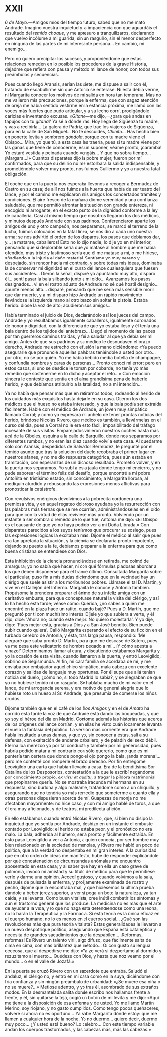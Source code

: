 # XXII

*6 de Mayo*.—Amigos míos del tiempo futuro, sabed que no me mató Andrade.
Imagino vuestra inquietud y la impaciencia con que aguardáis el resultado del
*temido choque*, y me apresuro a tranquilizaros, declarando que vuelvo incólume
a mi guarida, sin un rasguño, sin el menor desperfecto en ninguna de las partes
de mi interesante persona... En cambio, mi enemigo...

Pero no quiero precipitar los sucesos, y proponiéndome que estas relaciones
remeden en lo posible los procederes de la grave Historia, dejadme que refiera
con pausa y método mi lance de honor, con todos sus preámbulos y secuencias.

Pues cuando llegó Aransis, serían las siete, me dispuse a salir con él,
tratando de escabullirme sin que Antonia se enterase. Ni ésta debía verme, ni
Margarita conocer los motivos de mi salida en hora tan temprana. Mas no me
valieron mis precauciones, porque la enferma, que con sagaz atención de oreja
me había sentido vestirme en la estancia próxima, me llamó con las voces más
fuertes que pudo articular, y a su lecho corrí, prodigándole caricias
e inventando excusas. *«Gitano*—me dijo,—¿para qué andas en tapujos con tu
*gitana?* Ya sé a dónde vas. Hoy llega de Sigüenza tu madre, y vas
a recibirla... La galera de Padriz, que trae los viajeros de Sigüenza, para en
la calle de San Miguel... No te descuides, *Chinito*... Has hecho bien en
ponerte levita y sombrero *góndola*, porque con tu madre viene el Obispo...
Mira, yo que tú, a esta casa les traería, pues si tu madre viene por las ganas
que tiene de conocerme, es un suponer, véame pronto, ¡caramba! Yo estaré
vestida y peinada cuando vengáis... Y que no sobra tiempo... ¡Margara...!»
Cuantos disparates dijo la pobre mujer, fueron por mí confirmados, para que su
delirio no me estorbara la salida indispensable, y prometiéndole volver muy
pronto, nos fuimos Guillermo y yo a nuestra fatal obligación.

El coche que en la puerta nos esperaba llevonos a recoger a Bermúdez de Castro
en su casa; de allí nos fuimos a la huerta que había de ser teatro del lance,
y por el camino me explicaron mis amigos los concertados trámites
y condiciones. El aire fresco de la mañana diome serenidad y una confianza
saludable, que me permitió afrontar la situación con grande entereza, ni
encogido ni arrogante, en el exacto punto de la dignidad conforme a la ley de
caballería. Casi al mismo tiempo que nosotros llegaron los dos médicos,
y minutos después Andrade con sus padrinos. Conferenciaron aparte los amigos de
uno y otro campeón, nos preparamos, se marcó el terreno de la lucha, fuimos
colocados en la fatal línea, se nos dio a cada uno nuestra arma; se nos
advirtió el orden de los disparos, los pasos que debíamos dar, y... ¡a matarse,
caballeros! Esto no lo dijo nadie; lo dije yo en mi interior, pensando que si
deplorable sería que yo matase al hombre que me había ofendido, más triste
y lastimoso sería que él me matase a mí, o me hiriese, añadiendo a la injuria
el daño material. Sentíame yo muy sereno y despejado, sin rencor hacia mi
contrario, y sobre todas mis ideas, dominaba la de conservar mi dignidad en el
curso del lance cualesquiera que fuesen sus accidentes... Dieron la señal,
disparé yo apuntando muy alto, disparó él... sentí pasar la bala silbando junto
a mi oído... Avanzamos los pasos designados... vi en el rostro adusto de
Andrade no sé qué hostil designio... apunté menos alto... disparé, pensando que
me sería más sensible morir que dar muerte, y a mi disparo hizo Andrade un
rápido movimiento llevándose la izquierda mano al otro brazo sin soltar la
pistola. Estaba herido: diose la voz de alto; acudieron sus amigos...

Había terminado el juicio de Dios, declarándolo así los jueces del campo.
Andrade y yo resultábamos igualmente caballeros, igualmente coronados de honor
y dignidad, con la diferencia de que yo estaba ileso y él tenía una bala dentro
de los tejidos del antebrazo... Llegó el momento de las paces por tan guerreros
caminos traídas, y fui a saludar al que ya debía ser mi amigo. Antes de que sus
padrinos y su médico le desnudasen el brazo derecho, Andrade me estrechó con
efusión la mano diciéndome: «Ya puedo asegurarle que pronuncié aquellas
palabras teniéndole a usted por otro... por otro, no sé por quién. Yo me había
bebido media botella de champagne, y confundía nombres y caras de personas...
Pronto conocí mi error; pero en estos casos, si uno se desdice le toman por
cobarde; no tenía yo más remedio que sostenerme en lo dicho y aceptar el
reto...» Con emoción sincera le contesté que sentía en el alma grandísima pena
de haberle herido, y que debíamos atribuirlo a la fatalidad, no a mi
intención...

Ya no había que pensar más que en retirarnos todos, rodeando al herido de los
cuidados más exquisitos hasta dejarle en su casa. Dijeron los dos médicos que
el hueso no estaba interesado, y que la bala podía ser extraída fácilmente.
Hablé con el médico de Andrade, un joven muy simpático llamado Corral; y como
yo expresara mi anhelo de tener prontas noticias del herido, brindose Nicolás
Rivero, que médico es también, a llevármelas en el curso del día, pues a Corral
no le era esto fácil, imposibilitado del tráfago incesante de sus visitas.
Emparejados vinieron nuestros coches hasta más acá de la Cibeles, esquina a la
calle de Barquillo, donde nos separamos por diferentes rumbos, y no eran las
diez cuando volví a esta casa. Al quedarme solo con Aransis, despedidos de
Salvador Bermúdez, le pregunté por el temido asunto que tras la solución del
duelo recobraba el primer lugar en nuestros afanes, y no me dio respuesta
categórica, pues aún estaba en tramitación, con esperanzas de un dichoso
resultado. Prometió volver, y en la puerta nos separamos. Yo subí a esta jaula
donde tengo mi encierro, y no pude saborear el término feliz del desafío,
porque encontré a mi pobre Antoñita en tristísimo estado, sin conocimiento;
a Margarita llorosa, al mediquín aturdido y rebuscando las expresiones menos
aflictivas para pronosticar la catástrofe.

Con revulsivos enérgicos devolvimos a la pobrecita cordonera una premiosa vida,
y en aquel regateo doloroso ayudaba yo la resurrección con las palabras más
tiernas que se me ocurrían, administrándoselas en el oído para que con la
virtud de ellas reviviese más pronto. Volviendo por un instante a ser sombra
o remedo de lo que fue, Antonia me dijo: «El Obispo es el causante de que yo no
haya podido ver a mi Doña Librada.» Con disparates parecidos a los suyos
teníamos que procurar su sosiego, pues las expresiones lógicas la excitaban
más. Díjome el médico al salir que pues era tan apretada la situación, y la
ciencia se declararía pronto impotente, dejando su puesto a la fe, debíamos
preparar a la enferma para que como buena cristiana se entendiese con Dios.

Esta inhibición de la ciencia pronunciándose en retirada, me colmó de amargura;
yo no sabía qué hacer, ni con qué fórmulas piadosas abordar a los que deben
disponerse para el trance último. Consultada Margarita sobre el particular,
puso fin a mis dudas diciéndome que en la vecindad hay un clérigo que suele
asistir a los moribundos pobres. Llámase el tal D. Martín, y vive en el
Callejón del Infierno. Margarita le conoce y Antonia también. Propúsome la
prendera preparar el ánimo de su infeliz amiga con un caritativo embuste, para
que conceptuase natural la visita del clérigo, y así lo ha hecho esta tarde;
véase cómo: Querida, ¿no sabes a quién me encontré en la plaza hace un ratito,
cuando bajé? Pues a D. Martín, que me preguntó por ti con muchísimo interés.
Díjele yo que subiera a verte, y él dijo, dice: 'Ahora no; cuando esté mejor.
No quiero molestarla'. Y yo dije, digo: 'Pues mejor está, gracias a Dios
y a San José bendito. Bien puede subir cuando quiera'. Calló Margarita
esperando el efecto de su ficción en el turbado cerebro de Antonia, y ésta,
tras larga pausa, respondió: 'Me alegraré que suba pronto D. Martín, para que
me descase de Sotero, pues ya me pesa este vejigatorio de hombre pegado a mí...
¡Y cómo apesta a vinazo!' Determinamos llamar al cura, y discutiendo estábamos
Margarita y yo la ocasión de esta visita, cuando llamaron a la puerta, y entró
Leovigildo, sobrino de Segismunda. Al fin, mi cara familia se acordaba de mí,
y me enviaba por embajador aquel chico simpático, mala cabeza con excelente
corazón y salidas de lenguaje muy oportunas. Por él supe que allá tenían
noticia del duelo, ¿cómo no, si todo Madrid lo sabía?, y se alegraban de que yo
no hubiese tenido ni un rasguño. Se hablaba mucho de mi valor en el lance, de
mi arrogancia serena, y era motivo de general alegría que lo hubiese roto un
hueso al Sr. Andrade, que presumía de comerse los niños crudos.

Díjome también que en el café de los *Dos Amigos* y en el de *Amato* ha corrido
esta tarde la voz de que Andrade está dando las boqueadas, y que yo soy el
héroe del día en Madrid. Contome además las historias que acerca de los
orígenes del lance corrían, y en ellas he visto cuán locamente levanta el vuelo
la fantasía del público. La versión más corriente era que Andrade había
insultado a unas damas, y que yo, sin conocer a éstas, salí a su defensa, con
exaltación de andante caballero, y de paladín del sexo débil. Eterna loa
merezco yo por tal conducta y también por mi generosidad, pues habría podido
matar a mi contrario con sólo quererlo, como que es mi puntería tan certera que
donde pongo el ojo pongo la bala, ¡anda morena!... pero me contenté con
romperle el brazo derecho. Por fin entregome Leovigildo una carta que habían
llevado a casa. Era de la benditísima Sor Catalina de los Desposorios,
contestación a la que le escribí negándome por conocimiento propio, *ex visu et
auditu*, a tragar la píldora matrimonial que propinarme quería. No se mostraba
iracunda mi hermana en su respuesta, sino burlona y algo maleante, tratándome
como a un chiquillo, y asegurando que no tendría yo más remedio que someterme
a cuanto ella y otras personas dispusieran acerca de mí. Guapezas de monja no
me afectaban mayormente: no hice caso, y con mi amigo hablé de toros, a que él
era muy aficionado, y de teatros, mi predilecta afición.

En ello estábamos cuando entró Nicolás Rivero, que, si bien no disipó la
inquietud que yo sentía por Andrade, deshizo en un instante el embuste contado
por Leovigildo: el herido no estaba peor, y el pronóstico no era malo. La bala,
adherida al húmero, sería pronto y fácilmente extraída. En esto pasó Leovigildo
a ver a Antonia, a quien conocía, por ser hombre muy bien relacionado en la
sociedad de manolas, y Rivero me habló un poco de política, que a la verdad no
despertaba en mí gran interés. A la curiosidad que en otro orden de ideas me
manifestó, hube de responder explicándole por qué concatenación de
circunstancias anómalas me encuentro aposentado en esta casa; y al saber que
hay en ella un caso grave de pulmonía, invocó mi amistad y su título de médico
para que le permitiese verlo y darme una opinión. Accedí gustoso, y cuando
volvimos a la sala, después de pulsada la enferma, y prolijamente examinada de
rostro y pecho, díjome que la encontraba mal, y que hiciésemos la última prueba
dándole a beber jerez superior, a ver si pega un bote la naturaleza, ya tan
caída, y se levanta. Como buen vitalista, cree inútil combatir los síntomas
y aun el trastorno general que los produce. La medicina no es más que el arte
de ayudar a la vida, y lo que no haga ésta defendiéndose como una leona, no lo
harán la Terapéutica y la Farmacia. Si esta teoría es la única eficaz en el
cuerpo humano, no lo es menos en el cuerpo social... ¿Qué son las revoluciones
más que pura teoría vitalista? Estas generalidades le llevaron a un nuevo
despotrique político, asegurando que España está cataléptica y necesita de
grandes sacudimientos que la despabilen... ¡Reformas, reformas! Es Rivero un
talento viril, algo difuso, que fácilmente salta de cima en cima, con más
brillantez que método... Oí con gusto su lengua ceceosa, que al despedirse me
dijo: «Ya ze verá si dezpertamo al dormido y rezuzitamo al muerto... Quédeze
con Dios, y hazta que noz veamo por el mundo... o en el valle de Jozafá.»

En la puerta se cruzó Rivero con un sacerdote que entraba. Saludó el andaluz,
el clérigo no, y entró en mi casa como en la suya, diciéndome con fría
confianza y sin ningún preámbulo de urbanidad: «¿Se muere esa niña o no se
muere?...» Metiose adentro, y yo tras él, asombrado de sus extraños modos. En
la desmantelada salita donde escribo nos hallamos frente a frente, y él, sin
quitarse la teja, cogió un botón de mi levita y me dijo: «Aquí me tiene a la
disposición de esa enferma y de usted. Yo me llamo Martín Merino, soy riojano,
y no gasto cumplidos. Como tengo pocos quehaceres, volveré si ahora no es
oportuno... Ya sabe Margarita dónde estoy: que me llamen a cualquier hora de la
noche. Yo no duermo... quiero decir, duermo muy poco... ¿Y usted está bueno? Lo
celebro... Con este tiempo variable andan los cuerpos trastornados, y las
cabezas más, más las cabezas.»
